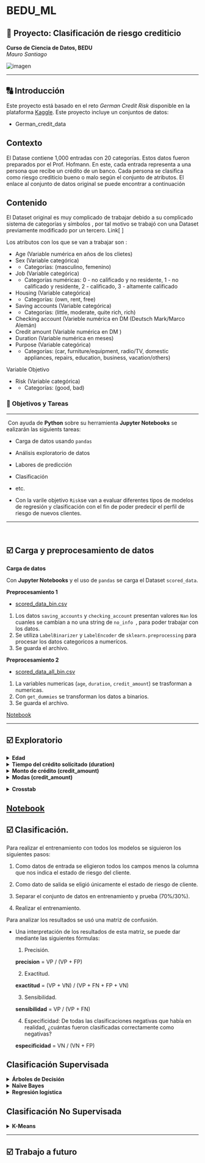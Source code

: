 # BEDU_ML
## :rocket:  Proyecto: Clasificación de riesgo crediticio
**Curso de Ciencia de Datos, BEDU**   
*Mauro Santiago*
  
![imagen](imagenes/dataset-card.jpg)
  
---
  
## :capital_abcd: Introducción

Este proyecto está basado en el reto *German Credit Risk* disponible en la plataforma [Kaggle](https://www.kaggle.com/uciml/german-credit).
Este proyecto incluye un conjuntos de datos:

- German_credit_data

## Contexto

El Datase contiene 1,000 entradas con 20 categorías. Estos datos fueron preparados por el Prof. Hofmann. En este, cada entrada representa a una persona que recibe un crédito de un banco. Cada persona se clasifica como riesgo crediticio bueno o malo según el conjunto de atributos. El enlace al conjunto de datos original se puede encontrar a continuación

## Contenido

El Dataset original es muy complicado de trabajar debido a su complicado sistema de categorías y símbolos , por tal motivo se trabajó con una Dataset previamente modificado por un tercero. Link[     ]

Los atributos con los que se van a trabajar son :

- Age (Variable numérica en años de los clietes) 
- Sex (Variable categórica)
- - Categorías: (masculino, femenino)
- Job (Variable categórica) 
- - Categorías numéricas: 0 - no calificado y no residente, 1 - no calificado y residente, 2 - calificado, 3 - altamente calificado
- Housing (Variable categórica)
- - Categorías: (own, rent, free)
- Saving accounts (Variable categórica) 
- - Categorías: (little, moderate, quite rich, rich)
- Checking account (Varieble numérica en DM (Deutsch Mark/Marco Alemán)
- Credit amount (Variable numérica en DM )
- Duration (Variable numérica en meses)
- Purpose (Variable categórica)
- - Categorías: (car, furniture/equipment, radio/TV, domestic appliances, repairs, education, business, vacation/others)

Variable Objetivo 

- Risk (Variable categórica)
- - Categorías: (good, bad)

### :dart: Objetivos y Tareas
---
​
Con ayuda de __Python__ sobre su herramienta __Jupyter Notebooks__ se ealizarán las siguients tareas:

- Carga de datos usando `pandas`
- Análisis exploratorio de datos
- Labores de predicción
- Clasificación
- etc.

-  Con la varile objetivo `Risk`se van a evaluar diferentes tipos de modelos de regresión y clasificación con el fin de poder predecir el perfil de riesgo de nuevos clientes.
 
---
​
## :ballot_box_with_check: Carga y preprocesamiento de datos
  
**Carga de datos**

Con  __Jupyter Notebooks__  y el uso de `pandas` se carga el Dataset `scored_data`.

**Preprocesamiento 1**
- [scored_data_bin.csv](Datasets/scored_data_bin.csv)

1. Los datos `saving_accounts` y `checking_account` presentan valores `Nan` los cuanles se cambian a no una string de `no_info `, para poder trabajar con los datos.
2. Se utiliza `LabelBinarizer` y `LabelEncoder` de  `sklearn.preprocessing` para procesar los datos categoricos a numerícos.
3. Se guarda el archivo.


**Preprocesamiento 2**
- [scored_data_all_bin.csv](Datasets/scored_data_all_bin.csv)

1. La variables numericas (`age`, `duration`, `credit_amount`) se trasforman a numericas.
2. Con `get_dummies` se transforman los datos a binarios.
3. Se guarda el archivo.

[Notebook](German_CR/Procesamiento.ipynb)


---

## :ballot_box_with_check: Exploratorio 


<details><summary><strong>Edad </em></strong> </summary>
	<p>
    
- La edad promedio es 35.5 años
- La edad minima es de 19 años
- La edad maxima es de 75 años 
- El Rango de edad es 56 años 
- El 25% de los datos tienen un valor menor a 27
- El 50% de los datos tienen un valor menor a 33 (mediana)
- El 75% de los datos tienen un valor menor a 42
- Rango intercuartilico: 15
- La desviación estándar es 11.37 (Los datos muy unidos)

![imagen](imagenes/edad_box_his.jpg)
  
- Los datos estan centrandos de lado izquierdo, podriamos decir que los créditos estan mas disponibles para los jovenes.
- Los clientes mayores de 60 años son atipicos 
- Los clientes se concentran en una edad de 25 a 40 años 
  
## Con filtro de poco riesgo y alto riesgo. 
  
![imagen](imagenes/edad_riesgo.jpg)

- Los clientes grandes son atipicos en los dos casos 
- Los clientes con mayor riesgo son mas jovenes
- La distribución de las edades de los clientes son similares en los dos casos (good/bad).
    
</p>
</details>

<details><summary><strong>Tiempo del crédito solícitado  (duration) </em></strong> </summary>
	<p>
    
- El promedio la duración del crédito  es 20.90 meses 
- La duración minima solicitada es de 4 meses
- La duración maximo solicitada es de 72 meses
- El Rango de la duración del crédito es de 68
- El 25% de los datos tienen un valor menor a 12.00
- El 50% de los datos tienen un valor menor a 18.00 (mediana)
- El 75% de los datos tienen un valor menor a 24.00
- Rango intercuartilico: 12 
- La desviación estándar es 12.058 (Los datos no son dispersos)
    
![imagen](imagenes/meses.jpg)

</p>
</details>

<details><summary><strong>Monto de crédito (credit_amount) </em></strong> </summary>
	<p>
    
- El promedio del monto de los créditos es 3,271.25
- El monto minimo solicitado es de 250.00
- EL monto maximo solicitado es de 18,424.00
- El Rango de los montos de credito es de 18,174.00
- El 25% de los datos tienen un valor menor a 13,65.50
- El 50% de los datos tienen un valor menor a 2,319.50 (mediana)
- El 75% de los datos tienen un valor menor a 3,972.25
- Rango intercuartilico: 2,606.75
- La desviación estándar es 2,822.73 (Los datos son muy dispersos)
 
![imagen](imagenes/Credit_box.jpg)
  
- Crédito arriba de 7,500 son raros
- Los montos de crétos mas solicitados estan entre 2,500  y 3,500 
- Los créditos de mayor monto son para pocos clientes
  
 
</p>
</details>

<details><summary><strong>Modas (credit_amount) </em></strong> </summary>
	<p>
     
![imagen](imagenes/modas.jpg)
  
- La mayoria de los clietes son de 27 años siento tambien la mayoria de los clientes de poco riesgo
- la mayoria de los clietes tienen trabajo de tipo 2 (En general y en clasificacion de cliente)
- la mayoria de los clietes cuenta con pocos ahorros (En general y en clasificacion de cliente)
- la mayoria de los clietes usan el crédito para comprar un automovil (En general y en clasificacion de cliente)
 
</p>
</details>

</p>
</details>

<details><summary><strong>Crosstab </em></strong> </summary>
	<p>
     
![imagen](imagenes/Crosstab_1.jpg)

- En este caso en ambos casos los clientes con una cuenta pequeña de ahorros tienen un perfil de alto riesgo.
- Los hombres tienen a mayor tendencia a tener un perfil de alto riesgo.
	
![imagen](imagenes/Crosstab_2.jpg)

- Los clientes con casa propia son los que tienen la mayoria de los casos de alto riesgo en ambos casos (Masculinos y femeninos) , esto podría no ser un indicador optimo, ya que esto nos indica nada as que el cliente tiene propiedades a su nombre y no su calidad como pagador a sus deudas.
	
![imagen](imagenes/Crosstab_3.jpg)

- Los clientes con el trabajo tipo 2 sin importar si es femenino o masculino tienen la mayor cantidad de clientes de perfil de alto riesgo

</p>
</details>

[Notebook](German_CR/01_Exploratorio.ipynb)
---
## :ballot_box_with_check: Clasificación.


Para realizar el entrenamiento con todos los modelos se siguieron los siguientes pasos:

1. Como datos de entrada se eligieron todos los campos menos la columna que nos indica el estado de riesgo del cliente.

1. Como dato de salida se eligió únicamente el estado de riesgo de cliente.

1. Separar el conjunto de datos en entrenamiento y prueba (70%/30%).

1. Realizar el entrenamiento.

Para analizar los resultados se usó una matriz de confusión.

- Una interpretación de los resultados de esta matriz, se puede dar mediante las siguientes fórmulas:

    1. Precisión.
   
   __precision__ = VP / (VP + FP)

    2. Exactitud.
   
   __exactitud__ = (VP + VN) / (VP + FN + FP + VN)

    3. Sensibilidad.
   
   __sensibilidad__ = VP / (VP + FN)

    4. Especificidad: De todas las clasificaciones negativas que había en realidad, ¿cuántas fueron clasificadas correctamente como negativas?
   
   __especificidad__ = VN / (VN + FP)
   
 ## Clasificación Supervisada ##
 
 <details><summary><strong>Árboles de Decisión </em></strong> </summary>
	<p>
	
- Proceso de datos numero 1
	
![imagen](imagenes/arbol_1.jpg)
	
```
Precision: 79.82%
Exactitud: 75.67%
Sensibilidad: 87.08%
Especificidad: 49.45%
```	
	
- Proceso de datos numero 2
	
![imagen](imagenes/arbol_2.jpg)
	
```
Precision: 76.17%
Exactitud: 70.67%
Sensibilidad: 84.83%
Especificidad: 37.08%
```	

[Notebook](German_CR/01_Exploratorio.ipynb)
  
	
</p>
</details>

 <details><summary><strong>Naïve Bayes  </em></strong> </summary>
	<p>
	
- Proceso de datos numero 1
	
![imagen](imagenes/NB_1.jpg)

```
Precision: 80.0%
Exactitud: 75.67%
Sensibilidad: 86.54%
Especificidad: 51.09&
```
	
- Proceso de datos numero 2
	
![imagen](imagenes/NB_2.jpg)

```
Precision: 69.49%
Exactitud: 67.67%
Sensibilidad: 93.1%
Especificidad: 14.43&
```	

[Notebook](German_CR/naive_bayes.ipynb.ipynb)
  	
</p>
</details>

 <details><summary><strong>Regresión logística   </em></strong> </summary>
	<p>
	
- Proceso de datos numero 1
	
![imagen](imagenes/rl_1.jpg)
	
```
Precision: 75.89%
Exactitud: 74.67%
Sensibilidad: 92.75%
Especificidad: 34.41%
```	
	
- Proceso de datos numero 2
	
![imagen](imagenes/rl_2.jpg)

```
Precision: 81.93%
Exactitud: 74.0%
Sensibilidad: 84.78%
Especificidad: 38.57%
```	

[Notebook](German_CR/LogisticRegression.ipynb.ipynb.ipynb)

	
</p>
</details>

 ## Clasificación No Supervisada ##
 
 <details><summary><strong>K-Means  </em></strong> </summary>
	<p>
	
- Proceso de datos numero 1
	
![imagen](imagenes/km_1.jpg)
	
```
Precision: 58.38%
Exactitud: 32.9%
Sensibilidad: 14.43%
Especificidad: 76.0%
```
	
- Proceso de datos numero 2
	
![imagen](imagenes/km_2.jpg)

```
Precision: 73.36%
Exactitud: 60.7%
Sensibilidad: 68.86%
Especificidad: 41.67%
```


[Notebook](German_CR/kmeans.ipynb.ipynb.ipynb)
  
	
</p>
</details>

---

## :ballot_box_with_check: Trabajo a futuro
  
<Describir tareas pendientes que pueden ayudar a mejorar los resultados.>
  
